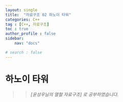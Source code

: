 ```yaml
---
layout: single
title:  "자료구조 02 하노이 타워"
categories: C++
tag : [C++, 자료구조]
toc : true
author_profile : false
sidebar:
    nav: "docs"

# search : false
---
```




# 하노이 타워

>> *[윤성우님의 열혈 자료구조] 로 공부하였습니다.*

<br>


